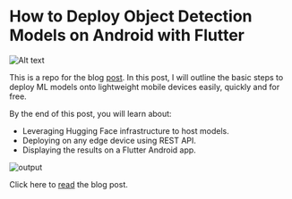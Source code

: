 # How to Deploy Object Detection Models on Android with Flutter



![Alt text](https://dicksonneoh.com/images/portfolio/how_to_deploy_od_models_on_android_with_flutter/post_image.png "a title")

This is a repo for the blog [post](https://dicksonneoh.com/portfolio/how_to_deploy_od_models_on_android_with_flutter/).
In this post, I will outline the basic steps to deploy ML models onto lightweight mobile devices easily, quickly and for free.

By the end of this post, you will learn about:

+ Leveraging Hugging Face infrastructure to host models.
+ Deploying on any edge device using REST API.
+ Displaying the results on a Flutter Android app.

![output](https://user-images.githubusercontent.com/6821286/172000166-03d0a243-3675-48d5-965b-d13d2d687f23.gif)


Click here to [read](https://dicksonneoh.com/portfolio/how_to_deploy_od_models_on_android_with_flutter/) the blog post.
